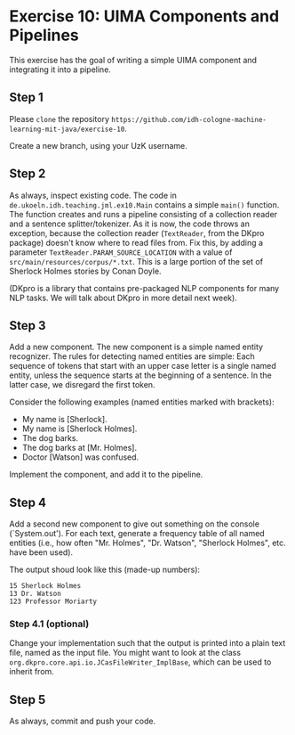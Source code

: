 # Exercise 10: UIMA Components and Pipelines


This exercise has the goal of writing a simple UIMA component and integrating it into a pipeline.



## Step 1
Please `clone` the repository `https://github.com/idh-cologne-machine-learning-mit-java/exercise-10`.

Create a new branch, using your UzK username.

## Step 2
As always, inspect existing code. The code in `de.ukoeln.idh.teaching.jml.ex10.Main` contains a simple `main()` function. The function creates and runs a pipeline consisting of a collection reader and a sentence splitter/tokenizer. As it is now, the code throws an exception, because the collection reader (`TextReader`, from the DKpro package) doesn't know where to read files from. Fix this, by adding a parameter `TextReader.PARAM_SOURCE_LOCATION` with a value of `src/main/resources/corpus/*.txt`. This is a large portion of the set of Sherlock Holmes stories by Conan Doyle.

(DKpro is a library that contains pre-packaged NLP components for many NLP tasks. We will talk about DKpro in more detail next week).

## Step 3
Add a new component. The new component is a simple named entity recognizer. The rules for detecting named entities are simple: Each sequence of tokens that start with an upper case letter is a single named entity, unless the sequence starts at the beginning of a sentence. In the latter case, we disregard the first token.

Consider the following examples (named entities marked with brackets):

- My name is [Sherlock].
- My name is [Sherlock Holmes].
- The dog barks.
- The dog barks at [Mr. Holmes].
- Doctor [Watson] was confused.

Implement the component, and add it to the pipeline.

## Step 4
Add a second new component to give out something on the console (`System.out'). For each text, generate a frequency table of all named entities (i.e., how often "Mr. Holmes", "Dr. Watson", "Sherlock Holmes", etc. have been used).

The output shoud look like this (made-up numbers):

```
15 Sherlock Holmes
13 Dr. Watson
123 Professor Moriarty
```

### Step 4.1 (optional)
Change your implementation such that the output is printed into a plain text file, named as the input file. You might want to look at the class `org.dkpro.core.api.io.JCasFileWriter_ImplBase`, which can be used to inherit from.


## Step 5
As always, commit and push your code.